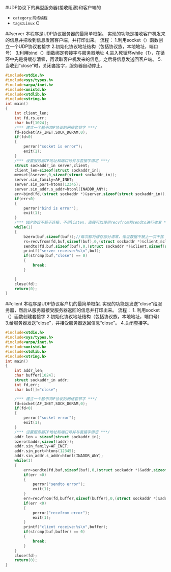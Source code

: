 #UDP协议下的典型服务器(接收阻塞)和客户端的
* `category`:`网络编程`
* `tags`:`Linux` C

##server
		本程序是UDP协议服务器的最简单框架。
		实现的功能是接收客户机发来的信息并把收到信息发回客户端，并打印出来。
		流程：
		1.利用socket（）函数创立一个UDP协议套接字
		2.初始化协议地址结构（包括协议族，本地地址，端口号）
		3.利用bind（）函数绑定套接字与服务器地址
		4.进入死循环while（1），在循环中先是将缓存清零，再读取客户机发来的信息，之后将信息发送回客户端。
		5.当收到“close”时，关闭套接字，服务器自动停止。
```C
#include<stdio.h>
#include<sys/types.h>
#include<arpa/inet.h>
#include<unistd.h>
#include<stdlib.h>
#include<string.h>
int main()
{
	int client_len;
	int fd,rs,err;
	char buf[1024];
	/*** 建立一个基于UDP协议的网络套节字 ***/
	fd=socket(AF_INET,SOCK_DGRAM,0);
	if(fd<0)
	{
		perror("socket is error");
		exit(1);
	}
	/*** 设置服务器IP地址和端口号并与套接字绑定 ***/
	struct sockaddr_in server,client;
	client_len=sizeof(struct sockaddr_in);
	memset(&server,0,sizeof(struct sockaddr_in));
	server.sin_family=AF_INET;
	server.sin_port=htons(12345);
	server.sin_addr.s_addr=htonl(INADDR_ANY);
	err=bind(fd,(struct sockaddr *)&server,sizeof(struct sockaddr_in));
	if(err<0)
	{
		perror("bind is error");
		exit(1);
	}
	/*** UDP协议不基于连接，不用listen，直接可以使用recvfrom和sendto进行收发 ***/
	while(1)
	{
	 	bzero(buf,sizeof(buf));//每次都将缓存部分清零，保证数据不被上一次干扰
	 	rs=recvfrom(fd,buf,sizeof(buf),0,(struct sockaddr *)&client,&client_len);
	 	sendto(fd,buf,sizeof(buf),0,(struct sockaddr *)&client,sizeof(struct sockaddr_in));
	 	printf("server receive:%s\n",buf);
	 	if(strcmp(buf,"close") == 0)
	 	{
	 		break;
	 	}

	}
	close(fd);
	return(0);
}
```

##client
		本程序是UDP协议客户机的最简单框架.
		实现的功能是发送“close”给服务器，然后从服务器接受服务器返回的信息并打印出来。
		流程：
		1. 利用socket（）函数创建套接字
		2.初始化协议地址结构（包括协议族，本地地址，端口号）
		3.给服务器发送“close”，并接受服务器返回信息“close”。
		4.关闭套接字。
```C
#include<stdio.h>
#include<sys/types.h>
#include<arpa/inet.h>
#include<unistd.h>
#include<stdlib.h>
#include<string.h>
int main()
{
	int addr_len;
	char buffer[1024];
	struct sockaddr_in addr;
	int fd,err;
	char buf[]="close";

	/*** 建立一个基于UDP协议的网络套节字 ***/
	fd=socket(AF_INET,SOCK_DGRAM,0);
	if(fd<0)
	{
		perror("socket error");
		exit(1);
	}
	/*** 设置服务器IP地址和端口号并与套接字绑定 ***/
	addr_len = sizeof(struct sockaddr_in);
	bzero(&addr,sizeof(addr));
	addr.sin_family=AF_INET;
	addr.sin_port=htons(12345);
	addr.sin_addr.s_addr=htonl(INADDR_ANY);
	while(1)
	{
		err=sendto(fd,buf,sizeof(buf),0,(struct sockaddr *)&addr,sizeof(struct sockaddr_in));
		if(err <0)
		{
			perror("sendto error");
			exit(1);
		}
		err=recvfrom(fd,buffer,sizeof(buffer),0,(struct sockaddr *)&addr,&addr_len);
		if(err <0)
		{
			perror("recvfrom error");
			exit(1);
		}
		printf("client receive:%s\n",buffer);
		if(strcmp(buf,buffer) == 0)
	 	{
	 		break;
	 	}
	}
	close(fd);
	return(0);
}	 	
```
